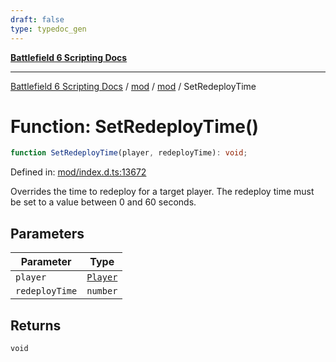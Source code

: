 ```yaml
---
draft: false
type: typedoc_gen
---
```


[**Battlefield 6 Scripting Docs**](../../../_index.md)

***

[Battlefield 6 Scripting Docs](../../../_index.md) / [mod](../../_index.md) / [mod](../_index.md) / SetRedeployTime

# Function: SetRedeployTime()

```ts
function SetRedeployTime(player, redeployTime): void;
```

Defined in: [mod/index.d.ts:13672](https://github.com/battlefield-portal-community/portal-docs/blob/ff09b2690670f74de7e97198022e5a97ff1161ff/generators/santiago/mod/index.d.ts#L13672)

Overrides the time to redeploy for a target player. The redeploy time must be set to a value between 0 and 60 seconds.

## Parameters

| Parameter | Type |
| ------ | ------ |
| `player` | [`Player`](../Player/_index.md) |
| `redeployTime` | `number` |

## Returns

`void`

